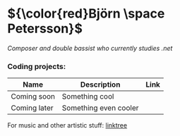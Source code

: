 # ${\color{red}Björn \space Petersson}$
*Composer and double bassist who currently studies .net*  
  

### Coding projects:  
| Name | Description | Link |
| ----------- | ----------- | ----------- |
| Coming soon | Something cool | |
| Coming later | Something even cooler  | |  
  
  
    
For music and other artistic stuff: [linktree](https://linktr.ee/bjornpetersson)    
